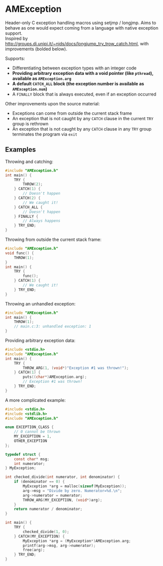 # AMException
Header-only C exception handling macros using setjmp / longjmp. Aims to behave as one would expect coming from a language with native exception support.  
Inspired by http://groups.di.unipi.it/~nids/docs/longjump_try_trow_catch.html, with improvements (bolded below).

Supports:
- Differentiating between exception types with an integer code
- **Providing  arbitrary exception data with a void pointer (like `pthread`), available as `AMException.arg`**
- **A default `CATCH_ALL` block (the exception number is available as `AMException.num`)**
- A `FINALLY` block that is always executed, even if an exception occurred

Other improvements upon the source material:
- Exceptions can come from outside the current stack frame
- An exception that is not caught by any `CATCH` clause in the current `TRY` group is rethrown
- An exception that is not caught by any `CATCH` clause in any `TRY` group terminates the program via `exit`

## Examples
Throwing and catching:
```c
#include "AMException.h"
int main() {
    TRY {
        THROW(2);
    } CATCH(1) {
        // Doesn't happen
    } CATCH(2) {
        // We caught it!
    } CATCH_ALL {
        // Doesn't happen
    } FINALLY {
        // Always happens
    } TRY_END;
}
```
Throwing from outside the current stack frame:
```c
#include "AMException.h"
void func() {
    THROW(1);
}
int main() {
    TRY {
        func();
    } CATCH(1) {
        // We caught it!
    } TRY_END;
}
```
Throwing an unhandled exception:
```c
#include "AMException.h"
int main() {
    THROW(1);
    // main.c:3: unhandled exception: 1
}
```
Providing arbitrary exception data:
```c
#include <stdio.h>
#include "AMException.h"
int main() {
    TRY {
        THROW_ARG(1, (void*)"Exception #1 was thrown!");
    } CATCH(1) {
        puts((char*)AMException.arg);
        // Exception #1 was thrown!
    } TRY_END;
}
```
A more complicated example:
```c
#include <stdio.h>
#include <stdlib.h>
#include "AMException.h"

enum EXCEPTION_CLASS {
    // 0 cannot be thrown
    MY_EXCEPTION = 1,
    OTHER_EXCEPTION
};

typedef struct {
    const char* msg;
    int numerator;
} MyException;

int checked_divide(int numerator, int denominator) {
    if (denominator == 0) {
        MyException *arg = malloc(sizeof(MyException));
        arg->msg = "Divide by zero. Numerator=%d.\n";
        arg->numerator = numerator;
        THROW_ARG(MY_EXCEPTION, (void*)arg);
    }
    return numerator / denominator;
}

int main() {
    TRY {
        checked_divide(1, 0);
    } CATCH(MY_EXCEPTION) {
        MyException *arg = (MyException*)AMException.arg;
        printf(arg->msg, arg->numerator);
        free(arg);
    } TRY_END;
}
```